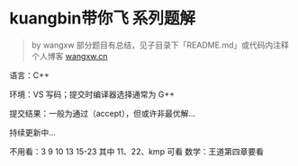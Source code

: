 # kuangbin带你飞 系列题解

> by wangxw
> 部分题目有总结，见子目录下「README.md」或代码内注释
> 个人博客 [wangxw.cn](https://wangxw.cn)

语言：C++

环境：VS 写码；提交时编译器选择通常为 G++

提交结果：一般为通过（accept），但或许非最优解...

持续更新中...

不用看：3 9 10 13  15-23   其中 11、22、kmp 可看
数学：王道第四章要看

